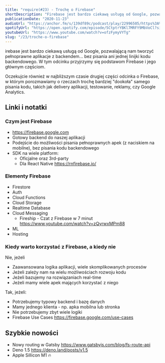 ```yaml
---
title: "require(#23) - Trochę o Firebase"
shortDescription: "Firebase jest bardzo ciekawą usługą od Google, pozwalającą nam tworzyć pełnoprawne aplikacje z backendem... bez pisania ani jednej linijki kodu backendowego. W tym odcinku przyjrzymy się podstawom Firebase i jego głównym częściom."
publicationDate: "2020-11-23"
audioUrl: "https://anchor.fm/s/139df89c/podcast/play/22996505/https%3A%2F%2Fd3ctxlq1ktw2nl.cloudfront.net%2Fstaging%2F2020-10-23%2F76b1e598-5367-f7ae-8a43-2ae8e4e9e293.mp3"
spotifyUrl: "https://open.spotify.com/episode/5CtptrYBKl7MRFY9MbVoCl?si=eqKebHN1RSK_cbVxkpAh4w"
youtubeUrl: "https://www.youtube.com/watch?v=ofzFymyVYTg"
slug: "/23/troche-o-firebase"
---
```


irebase jest bardzo ciekawą usługą od Google, pozwalającą nam tworzyć pełnoprawne aplikacje z backendem... bez pisania ani jednej linijki kodu backendowego. W tym odcinku przyjrzymy się podstawom Firebase i jego głównym częściom.

Oczekujcie również w najbliższym czasie drugiej części odcinka o Firebase, w którym porozmawiamy o rzeczach trochę bardziej "dookoła" samego pisania kodu, takich jak delivery aplikacji, testowanie, reklamy, czy Google Analytics.

## Linki i notatki

### Czym jest Firebase

- https://firebase.google.com
- Gotowy backend do naszej aplikacji
- Podejście do możliwości pisania pełnoprawnych apek (z naciskiem na mobilne), bez pisania kodu backendowego
- SDK na wiele platform:
  - Oficjalne oraz 3rd-party
  - Dla React Native https://rnfirebase.io/

### Elementy Firebase

- Firestore
- Auth
- Cloud Functions
- Cloud Storage
- Realtime Database
- Cloud Messaging
  - Fireship - Czat z Firebase w 7 minut https://www.youtube.com/watch?v=zQyrwxMPm88
- ML
- Hosting

### Kiedy warto korzystać z Firebase, a kiedy nie

Nie, jeżeli

- Zaawansowana logika aplikacji, wiele skomplikowanych procesów
- Jeżeli zależy nam na wielu możliwościach rozwoju kodu
- Jeżeli bazujemy na rozwiązaniach real-time
- Jeżeli mamy wiele apek mających korzystać z niego

Tak, jeżeli:

- Potrzebujemy typowy backend i bazę danych
- Mamy jednego klienta - np. apka mobilna lub stronka
- Nie potrzebujemy zbyt wiele logiki
- Firebase Use Cases https://firebase.google.com/use-cases

## Szybkie nowości

- Nowy routing w Gatsby https://www.gatsbyjs.com/blog/fs-route-api
- Deno 1.5 https://deno.land/posts/v1.5
- Apple Sillicon M1 🔥
